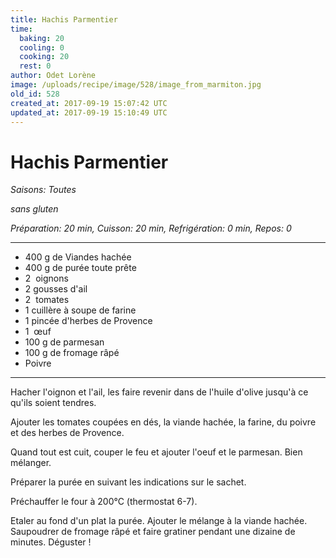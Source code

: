 ```yaml
---
title: Hachis Parmentier
time:
  baking: 20
  cooling: 0
  cooking: 20
  rest: 0
author: Odet Lorène
image: /uploads/recipe/image/528/image_from_marmiton.jpg
old_id: 528
created_at: 2017-09-19 15:07:42 UTC
updated_at: 2017-09-19 15:10:49 UTC
---
```


# Hachis Parmentier

_Saisons: Toutes_

_sans gluten_

_Préparation: 20 min, Cuisson: 20 min, Refrigération: 0 min, Repos: 0_

---

- 400 g de Viandes hachée
- 400 g de purée toute prête
- 2  oignons
- 2 gousses d'ail
- 2  tomates
- 1 cuillère à soupe de farine
- 1 pincée d'herbes de Provence
- 1  œuf
- 100 g de parmesan
- 100 g de fromage râpé
- Poivre

---

Hacher l'oignon et l'ail, les faire revenir dans de l'huile d'olive jusqu'à ce qu'ils soient tendres.

Ajouter les tomates coupées en dés, la viande hachée, la farine, du poivre et des herbes de Provence.

Quand tout est cuit, couper le feu et ajouter l'oeuf et le parmesan. Bien mélanger.

Préparer la purée en suivant les indications sur le sachet.

Préchauffer le four à 200°C (thermostat 6-7).

Etaler au fond d'un plat la purée. Ajouter le mélange à la viande hachée. Saupoudrer de fromage râpé et faire gratiner pendant une dizaine de minutes. Déguster !

